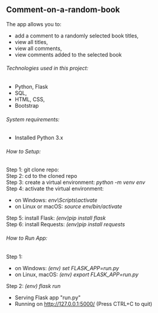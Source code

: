 ## Comment-on-a-random-book
The app allows you to:
- add a comment to a randomly selected book titles, 
- view all titles, 
- view all comments,
- view comments added to the selected book


###### Technologies used in this project:
- Python, Flask
- SQL,
- HTML, CSS, 
- Bootstrap


###### System requirements:
- Installed Python 3.x

###### How to Setup:

Step 1: git clone repo:<br>
Step 2: cd to the cloned repo <br>
Step 3: create a virtual environment: _python -m venv env_<br>
Step 4: activate the virtual environment: <br>
 - on Windows: _env\Scripts\activate_ <br>
 - on Linux or macOS: _source env/bin/activate_

Step 5: install Flask: _(env)pip install flask_<br>
Step 6: install Requests: _(env)pip install requests_

###### How to Run App:

Step 1: 
- on Windows: _(env) set FLASK_APP=run.py_
- on Linux, macOS: _(env) export FLASK_APP=run.py_

Step 2: _(env) flask run_ <br>
* Serving Flask app "run.py"
* Running on http://127.0.0.1:5000/ (Press CTRL+C to quit)